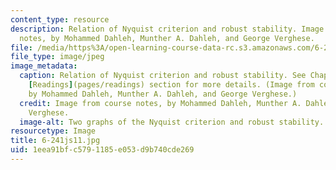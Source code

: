 ```yaml
---
content_type: resource
description: Relation of Nyquist criterion and robust stability. Image from course
  notes, by Mohammed Dahleh, Munther A. Dahleh, and George Verghese.
file: /media/https%3A/open-learning-course-data-rc.s3.amazonaws.com/6-241j-dynamic-systems-and-control-spring-2011/1eea91bfc5791185e053d9b740cde269_6-241js11.jpg
file_type: image/jpeg
image_metadata:
  caption: Relation of Nyquist criterion and robust stability. See Chapter 20 in the
    [Readings](pages/readings) section for more details. (Image from course notes,
    by Mohammed Dahleh, Munther A. Dahleh, and George Verghese.)
  credit: Image from course notes, by Mohammed Dahleh, Munther A. Dahleh, and George
    Verghese.
  image-alt: Two graphs of the Nyquist criterion and robust stability.
resourcetype: Image
title: 6-241js11.jpg
uid: 1eea91bf-c579-1185-e053-d9b740cde269
---
```


